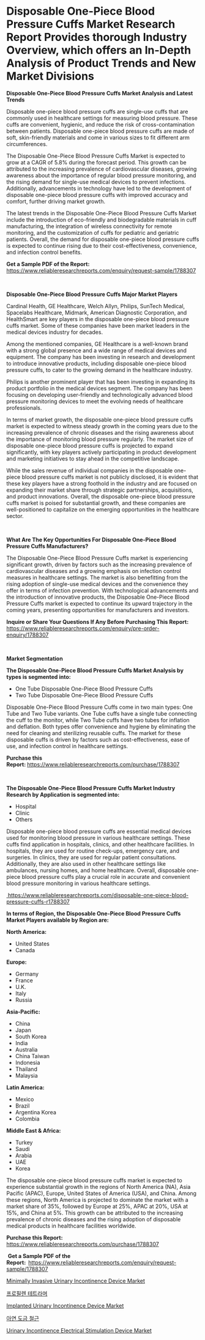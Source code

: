 <p><h1>Disposable One-Piece Blood Pressure Cuffs Market Research Report Provides thorough Industry Overview, which offers an In-Depth Analysis of Product Trends and New Market Divisions</h1></p><p><strong>Disposable One-Piece Blood Pressure Cuffs Market Analysis and Latest Trends</strong></p>
<p><p>Disposable one-piece blood pressure cuffs are single-use cuffs that are commonly used in healthcare settings for measuring blood pressure. These cuffs are convenient, hygienic, and reduce the risk of cross-contamination between patients. Disposable one-piece blood pressure cuffs are made of soft, skin-friendly materials and come in various sizes to fit different arm circumferences.</p><p>The Disposable One-Piece Blood Pressure Cuffs Market is expected to grow at a CAGR of 5.8% during the forecast period. This growth can be attributed to the increasing prevalence of cardiovascular diseases, growing awareness about the importance of regular blood pressure monitoring, and the rising demand for single-use medical devices to prevent infections. Additionally, advancements in technology have led to the development of disposable one-piece blood pressure cuffs with improved accuracy and comfort, further driving market growth.</p><p>The latest trends in the Disposable One-Piece Blood Pressure Cuffs Market include the introduction of eco-friendly and biodegradable materials in cuff manufacturing, the integration of wireless connectivity for remote monitoring, and the customization of cuffs for pediatric and geriatric patients. Overall, the demand for disposable one-piece blood pressure cuffs is expected to continue rising due to their cost-effectiveness, convenience, and infection control benefits.</p></p>
<p><strong>Get a Sample PDF of the Report:&nbsp;</strong> <a href="https://www.reliableresearchreports.com/enquiry/request-sample/1788307">https://www.reliableresearchreports.com/enquiry/request-sample/1788307</a></p>
<p>&nbsp;</p>
<p><strong>Disposable One-Piece Blood Pressure Cuffs Major Market Players</strong></p>
<p><p>Cardinal Health, GE Healthcare, Welch Allyn, Philips, SunTech Medical, Spacelabs Healthcare, Midmark, American Diagnostic Corporation, and HealthSmart are key players in the disposable one-piece blood pressure cuffs market. Some of these companies have been market leaders in the medical devices industry for decades.</p><p>Among the mentioned companies, GE Healthcare is a well-known brand with a strong global presence and a wide range of medical devices and equipment. The company has been investing in research and development to introduce innovative products, including disposable one-piece blood pressure cuffs, to cater to the growing demand in the healthcare industry.</p><p>Philips is another prominent player that has been investing in expanding its product portfolio in the medical devices segment. The company has been focusing on developing user-friendly and technologically advanced blood pressure monitoring devices to meet the evolving needs of healthcare professionals.</p><p>In terms of market growth, the disposable one-piece blood pressure cuffs market is expected to witness steady growth in the coming years due to the increasing prevalence of chronic diseases and the rising awareness about the importance of monitoring blood pressure regularly. The market size of disposable one-piece blood pressure cuffs is projected to expand significantly, with key players actively participating in product development and marketing initiatives to stay ahead in the competitive landscape.</p><p>While the sales revenue of individual companies in the disposable one-piece blood pressure cuffs market is not publicly disclosed, it is evident that these key players have a strong foothold in the industry and are focused on expanding their market share through strategic partnerships, acquisitions, and product innovations. Overall, the disposable one-piece blood pressure cuffs market is poised for substantial growth, and these companies are well-positioned to capitalize on the emerging opportunities in the healthcare sector.</p></p>
<p>&nbsp;</p>
<p><strong>What Are The Key Opportunities For Disposable One-Piece Blood Pressure Cuffs Manufacturers?</strong></p>
<p><p>The Disposable One-Piece Blood Pressure Cuffs market is experiencing significant growth, driven by factors such as the increasing prevalence of cardiovascular diseases and a growing emphasis on infection control measures in healthcare settings. The market is also benefitting from the rising adoption of single-use medical devices and the convenience they offer in terms of infection prevention. With technological advancements and the introduction of innovative products, the Disposable One-Piece Blood Pressure Cuffs market is expected to continue its upward trajectory in the coming years, presenting opportunities for manufacturers and investors.</p></p>
<p><strong>Inquire or Share Your Questions If Any Before Purchasing This Report:</strong> <a href="https://www.reliableresearchreports.com/enquiry/pre-order-enquiry/1788307">https://www.reliableresearchreports.com/enquiry/pre-order-enquiry/1788307</a></p>
<p>&nbsp;</p>
<p><strong>Market Segmentation</strong></p>
<p><strong>The Disposable One-Piece Blood Pressure Cuffs Market Analysis by types is segmented into:</strong></p>
<p><ul><li>One Tube Disposable One-Piece Blood Pressure Cuffs</li><li>Two Tube Disposable One-Piece Blood Pressure Cuffs</li></ul></p>
<p><p>Disposable One-Piece Blood Pressure Cuffs come in two main types: One Tube and Two Tube variants. One Tube cuffs have a single tube connecting the cuff to the monitor, while Two Tube cuffs have two tubes for inflation and deflation. Both types offer convenience and hygiene by eliminating the need for cleaning and sterilizing reusable cuffs. The market for these disposable cuffs is driven by factors such as cost-effectiveness, ease of use, and infection control in healthcare settings.</p></p>
<p><strong>Purchase this Report:&nbsp;</strong><a href="https://www.reliableresearchreports.com/purchase/1788307">https://www.reliableresearchreports.com/purchase/1788307</a></p>
<p>&nbsp;</p>
<p><strong>The Disposable One-Piece Blood Pressure Cuffs Market Industry Research by Application is segmented into:</strong></p>
<p><ul><li>Hospital</li><li>Clinic</li><li>Others</li></ul></p>
<p><p>Disposable one-piece blood pressure cuffs are essential medical devices used for monitoring blood pressure in various healthcare settings. These cuffs find application in hospitals, clinics, and other healthcare facilities. In hospitals, they are used for routine check-ups, emergency care, and surgeries. In clinics, they are used for regular patient consultations. Additionally, they are also used in other healthcare settings like ambulances, nursing homes, and home healthcare. Overall, disposable one-piece blood pressure cuffs play a crucial role in accurate and convenient blood pressure monitoring in various healthcare settings.</p></p>
<p><a href="https://www.reliableresearchreports.com/disposable-one-piece-blood-pressure-cuffs-r1788307">&nbsp;https://www.reliableresearchreports.com/disposable-one-piece-blood-pressure-cuffs-r1788307</a></p>
<p><strong>In terms of Region, the Disposable One-Piece Blood Pressure Cuffs Market Players available by Region are:</strong></p>
<p>
    <p> <strong> North America: </strong>
        <ul>
            <li>United States</li>
            <li>Canada</li>
        </ul>
        </p> 
    <p> <strong> Europe: </strong>
        <ul>
            <li>Germany</li>
            <li>France</li>
            <li>U.K.</li>
            <li>Italy</li>
            <li>Russia</li>
        </ul>
        </p> 
    <p> <strong> Asia-Pacific: </strong>
        <ul>
            <li>China</li>
            <li>Japan</li>
            <li>South Korea</li>
            <li>India</li>
            <li>Australia</li>
            <li>China Taiwan</li>
            <li>Indonesia</li>
            <li>Thailand</li>
            <li>Malaysia</li>
        </ul>
        </p> 
    <p> <strong> Latin America: </strong>
        <ul>
            <li>Mexico</li>
            <li>Brazil</li>
            <li>Argentina Korea</li>
            <li>Colombia</li>
        </ul>
        </p> 
    <p> <strong> Middle East & Africa: </strong>
        <ul>
            <li>Turkey</li>
            <li>Saudi</li>
            <li>Arabia</li>
            <li>UAE</li>
            <li>Korea</li>
        </ul>
    </p>
    </p>
<p><p>The disposable one-piece blood pressure cuffs market is expected to experience substantial growth in the regions of North America (NA), Asia Pacific (APAC), Europe, United States of America (USA), and China. Among these regions, North America is projected to dominate the market with a market share of 35%, followed by Europe at 25%, APAC at 20%, USA at 15%, and China at 5%. This growth can be attributed to the increasing prevalence of chronic diseases and the rising adoption of disposable medical products in healthcare facilities worldwide.</p></p>
<p><strong>Purchase this Report: </strong><a href="https://www.reliableresearchreports.com/purchase/1788307">https://www.reliableresearchreports.com/purchase/1788307</a></p>
<p>&nbsp;<strong>Get a Sample PDF of the Report:&nbsp;&nbsp;</strong><a href="https://www.reliableresearchreports.com/enquiry/request-sample/1788307">https://www.reliableresearchreports.com/enquiry/request-sample/1788307</a></p>
<p><strong></strong></p>
<p><p><a href="https://github.com/EbonyHane1955/Market-Research-Report-List-1/blob/main/minimally-invasive-urinary-incontinence-device-market.md">Minimally Invasive Urinary Incontinence Device Market</a></p><p><a href="https://github.com/royErdmtyan906778/Market-Research-Report-List-1/blob/main/442124746853.md">프로필렌 테트라머</a></p><p><a href="https://github.com/wusalecollins540tpqoz/Market-Research-Report-List-2/blob/main/implanted-urinary-incontinence-device-market.md">Implanted Urinary Incontinence Device Market</a></p><p><a href="https://github.com/valroy852/Market-Research-Report-List-1/blob/main/281628346856.md">아연 도금 철근</a></p><p><a href="https://github.com/kathiaseamanalvaradovlprc2h/Market-Research-Report-List-2/blob/main/urinary-incontinence-electrical-stimulation-device-market.md">Urinary Incontinence Electrical Stimulation Device Market</a></p></p>